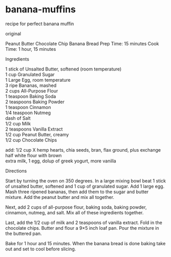# banana-muffins
recipe for perfect banana muffin

original

Peanut Butter Chocolate Chip Banana Bread
Prep Time: 15 minutes
Cook Time: 1 hour, 15 minutes<br>


Ingredients<br>

1 stick of Unsalted Butter, softened (room temperature)<br>
1 cup Granulated Sugar<br>
1 Large Egg, room temperature<br>
3 ripe Bananas, mashed<br>
2 cups All-Purpose Flour<br>
1 teaspoon Baking Soda<br>
2 teaspoons Baking Powder<br>
1 teaspoon Cinnamon<br>
1/4 teaspoon Nutmeg<br>
dash of Salt<br>
1/2 cup Milk<br>
2 teaspoons Vanilla Extract<br>
1/2 cup Peanut Butter, creamy<br>
1/2 cup Chocolate Chips<br>

add: 1/2 cup X hemp hearts, chia seeds, bran, flax ground, plus exchange half white flour with brown<br>
extra milk, 1 egg, dolup of greek yogurt, more vanilla


Directions

Start by turning the oven on 350 degrees. In a large mixing bowl beat 1 stick of unsalted butter, softened and 1 cup of granulated sugar. Add 1 large egg. Mash three ripened bananas, then add them to the sugar and butter mixture. Add the peanut butter and mix all together.

Next, add 2 cups of all-purpose flour, baking soda, baking powder, cinnamon, nutmeg, and salt. Mix all of these ingredients together.

Last, add the 1/2 cup of milk and 2 teaspoons of vanilla extract. Fold in the chocolate chips.
Butter and flour a 9×5 inch loaf pan. Pour the mixture in the buttered pan.

Bake for 1 hour and 15 minutes. When the banana bread is done baking take out and set to cool before slicing.

